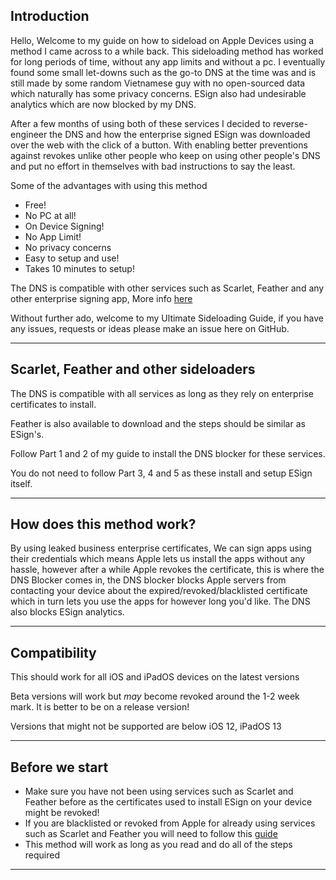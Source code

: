 ## Introduction
Hello, Welcome to my guide on how to sideload on Apple Devices using a method I came across to a while back. This sideloading method has worked for long periods of time, without any app limits and without a pc. I eventually found some small let-downs such as the go-to DNS at the time was and is still made by some random Vietnamese guy with no open-sourced data which naturally has some privacy concerns. ESign also had undesirable analytics which are now blocked by my DNS.

After a few months of using both of these services I decided to reverse-engineer the DNS and how the enterprise signed ESign was downloaded over the web with the click of a button. With enabling better preventions against revokes unlike other people who keep on using other people's DNS and put no effort in themselves with bad instructions to say the least. 

Some of the advantages with using this method
- Free!
- No PC at all!
- On Device Signing!
- No App Limit!
- No privacy concerns
- Easy to setup and use!
- Takes 10 minutes to setup!

The DNS is compatible with other services such as Scarlet, Feather and any other enterprise signing app, More info [here](#scarlet-feather-and-other-sideloaders)

Without further ado, welcome to my Ultimate Sideloading Guide, if you have any issues, requests or ideas please make an issue here on GitHub.

---

## Scarlet, Feather and other sideloaders
The DNS is compatible with all services as long as they rely on enterprise certificates to install.

Feather is also available to download and the steps should be similar as ESign's.

Follow Part 1 and 2 of my guide to install the DNS blocker for these services.

You do not need to follow Part 3, 4 and 5 as these install and setup ESign itself.

---

## How does this method work?
By using leaked business enterprise certificates, We can sign apps using their credentials which means Apple lets us install the apps without any hassle, however after a while Apple revokes the certificate, this is where the DNS Blocker comes in, the DNS blocker blocks Apple servers from contacting your device about the expired/revoked/blacklisted certificate which in turn lets you use the apps for however long you'd like. The DNS also blocks ESign analytics.

---

## Compatibility
This should work for all iOS and iPadOS devices on the latest versions

Beta versions will work but *may* become revoked around the 1-2 week mark. It is better to be on a release version!

Versions that might not be supported are below iOS 12, iPadOS 13

---

## Before we start
- Make sure you have not been using services such as Scarlet and Feather before as the certificates used to install ESign on your device might be revoked!
- If you are blacklisted or revoked from Apple for already using services such as Scarlet and Feather you will need to follow this [guide](#revoked)
- This method will work as long as you read and do all of the steps required

---
